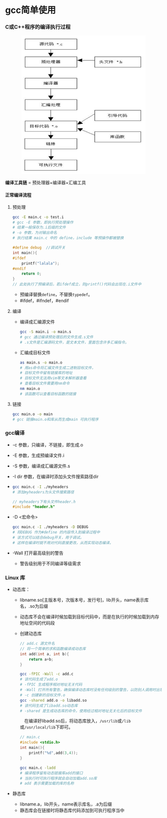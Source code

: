 # gcc简单使用

### C或C++程序的编译执行过程

<div align="middle">

<img src="./images/bianyi.png" width=400>

</div>

**编译工具链** = 预处理器+编译器+汇编工具

#### 正常编译流程

1. 预处理

   ```bash
   gcc -E main.c -o test.i
   # gcc -E 参数，即执行预处理操作
   # 结果一般保存为.i后缀的文件
   # -o 参数，为对输出命名
   # 执行结果 main.c 中的 define，include 等预操作都被替换
   ```

   ```c
   #define debug  //调试开关
   int main(){
   #ifdef
       printf("lalala");
   #endif
       return 0;
   }
   // 此处执行了预编译后，若ifdef成立，则printf()代码会出现在.i文件中
   ```

   - 预编译替换```define```，不替换```typedef```。
   - \#ifdef，#ifndef，#endif

2. 编译

   - 编译成汇编源文件

     ```bash
     gcc -S main.i -o main.s
     # gcc 通过编译预处理后的文件生成.s文件
     # .s文件是汇编源码文件，是文本文件，里面包含许多汇编指令。
     ```

     

   - 汇编成目标文件

     ```bash
     as main.s -o main.o
     # 用as命令将汇编文件生成二进制目标文件，
     # 目标文件中留有链接库的地址
     # 目标文件无法用vim等文本解析器查看
     # 查看目标文件需要用nm命令
     nm main.o
     # 该函数可以查看目标函数的链接
     ```

3. 链接

   ```bash
   gcc main.o -o main
   # gcc 链接main.o和库从而生成main 可执行程序
   ```

   

### gcc编译

-  -c 参数，只编译，不链接，即生成.o

- -E 参数，生成预编译文件.i

- -S 参数，编译成汇编源文件.s

- -I dir 参数，在编译时添加头文件搜索路径dir

- ```bash
  gcc main.c -I ./myheaders
  # 添加myheaders为头文件搜索路径
  ```

  ```c
  // myheaders下有头文件header.h
  #include "header.h"
  ```

- -D <宏命令>

  ```bash
  gcc main.c -I ./myheaders -D DEBUG
  # 将DEBUG 作为#define 的内容传入到编译过程中
  # 该方式可以结合debug开关，用于调试。
  # 这样在编译时就不用对代码直接更改，从而实现动态编译。
  ```

  

- -Wall 打开最高级别的警告

  - 警告级别用于不同编译等级需求

### Linux 库

- 动态库：

  - libname.so[主版本号，次版本号，发行号]，lib开头，name表示库名，.so为后缀

  - 动态库不会在编译时候加载到目标代码中，而是在执行的时候加载到内存地址空间的代码段

  - 创建动态库

    ```c
    // add.c 源文件名
    // 将一个简单的求和函数编译成动态库
    int add(int a, int b){
        return a+b;
    }
    ```

    ```bash
    gcc -fPIC -Wall -c add.c 
    # 该代码生成了add.o
    # -fPIC 生成程序相对地址无关代码
    # -Wall 打开所有警告，确保编译动态库时没有任何级别的警告，以防别人调用时出现库内警告
    # -c 创建新的目标文件.o
    gcc -shared add.o -o libadd.so
    # 该代码生成了libadd.so动态库
    # -shared 是生成动态库的命令，使用经过相对地址无关化后的目标文件
    ```

    　在编译好libadd.so后，将动态库放入，```/usr/lib```或```/lib```或```/usr/local/lib```下即可。

    ```c
    // main.c
    #include <stdio.h>
    int main(){
        printf("%d",add(3,4));
    }
    ```

    ```bash
    gcc main.c -ladd
    # 编译程序留有动态链接库add的接口
    # 当执行时可执行程序就会自动加载add.so库
    # add 表示需要加载的库的名称
    ```

    

- 静态库

  - libname.a，lib开头，name表示库名，.a为后缀
  - 静态库会在链接时将静态库代码添加到可执行程序当中



